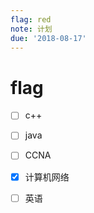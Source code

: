 ```yaml
---
flag: red
note: 计划
due: '2018-08-17'
---
```

# flag

* [ ] c++ 
* [ ] java 
* [ ] CCNA 
* [x] 计算机网络  
* [ ] 英语

